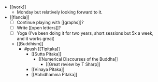 - [[work]]
  - Monday but relatively looking forward to it.
- [[flancia]]
  - [ ] Continue playing with [[graphs]]?
  - [ ] Write [[open letters]]?
  - [ ] Yoga (I've been doing it for two years, short sessions but 5x a week, and it works great)
  - [[Buddhism]]
    - #push [[Tipitaka]]
      - [[Sutta Pitaka]]
        - [[Numerical Discourses of the Buddha]]
          - [[Great review by T Sharp]]
      - [[Vinaya Pitaka]]
      - [[Abhidhamma Pitaka]]
